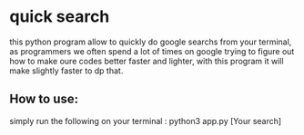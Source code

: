 # quick search

this python program allow to quickly do google searchs from your terminal, as programmers we often spend a lot of times on google trying to figure out how to make oure codes better faster and lighter, with this program it will make slightly faster to dp that.
## How to use: 
simply run the following on your terminal : python3 app.py [Your search]